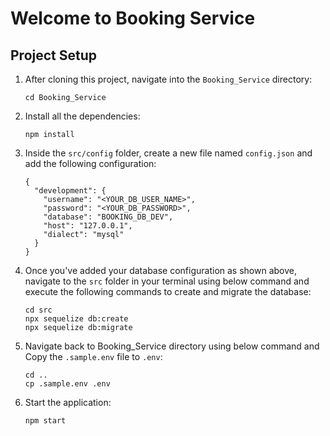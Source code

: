 # Welcome to Booking Service

## Project Setup

1. After cloning this project, navigate into the `Booking_Service` directory:
    ```
    cd Booking_Service
    ```

2. Install all the dependencies:
    ```
    npm install
    ```

3. Inside the `src/config` folder, create a new file named `config.json` and add the following configuration:

    ```
    {
      "development": {
        "username": "<YOUR_DB_USER_NAME>",
        "password": "<YOUR_DB_PASSWORD>",
        "database": "BOOKING_DB_DEV",
        "host": "127.0.0.1",
        "dialect": "mysql"
      }
    }
    ```

4. Once you've added your database configuration as shown above, navigate to the `src` folder in your terminal using below command and execute the following commands to create and migrate the database:

    ```
    cd src
    npx sequelize db:create
    npx sequelize db:migrate
    ```

5. Navigate back to Booking_Service directory using below command and Copy the `.sample.env` file to `.env`:
    ```
    cd ..
    cp .sample.env .env
    ```

6. Start the application:
    ```
    npm start
    ```
